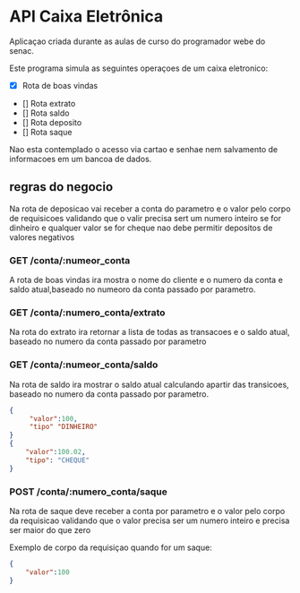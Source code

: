# API Caixa Eletrônica

Aplicaçao criada durante as aulas de curso
 do programador webe do senac.

Este programa simula as seguintes
 operaçoes de um caixa eletronico:

 - [x] Rota de boas vindas 
 - [] Rota extrato 
 - [] Rota saldo
 - [] Rota deposito
 - [] Rota saque

Nao esta contemplado o acesso via cartao e senhae nem salvamento de informacoes em um bancoa de dados.

## regras do negocio

Na rota de deposicao vai receber a conta do parametro e o valor pelo corpo 
de requisicoes validando que o valir precisa sert um numero inteiro se for dinheiro e qualquer valor se for cheque  nao debe permitir depositos de valores negativos

### GET  /conta/:numeor_conta

 A rota de boas vindas ira mostra o nome do cliente  e o numero da conta e saldo atual,baseado no numeoro da conta passado por parametro.

### GET /conta/:numero_conta/extrato
 Na rota do extrato ira retornar a lista de todas as transacoes e o saldo atual, baseado no numero da conta passado por parametro
### GET /conta/:numeor_conta/saldo
 Na rota de saldo ira mostrar o saldo atual calculando apartir das transicoes, baseado no numero     da conta passado por parametro.



```json
{
     "valor":100,
     "tipo" "DINHEIRO"
}
{
    "valor":100.02,
    "tipo": "CHEQUE"
}
```

### POST /conta/:numero_conta/saque
Na rota de saque deve receber  a conta por parametro e o valor pelo corpo da requisicao validando que o valor precisa ser um numero inteiro e precisa ser maior do que zero

Exemplo de corpo da requisiçao quando for um saque:

```json
{
    "valor":100
}
```